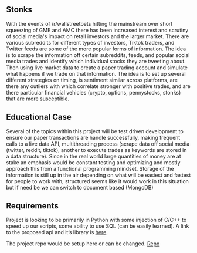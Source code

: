 ## Stonks
With the events of /r/wallstreetbets hitting the mainstream over short squeezing of GME and AMC there has been increased interest and scrutiny of social media's impact on retail investors and the larger market. There are various subreddits for different types of investors, Tiktok traders, and Twitter feeds are some of the more popular forms of information. The idea is to scrape the information off certain subreddits, feeds, and popular social media trades and identify which individual stocks they are tweeting about. Then using live market data to create a paper trading account and simulate what happens if we trade on that information. The idea is to set up several different strategies on timing, is sentiment similar across platforms, are there any outliers with which correlate stronger with positive trades, and are there particular financial vehicles (crypto, options, pennystocks, stonks) that are more susceptible. 

## Educational Case
Several of the topics within this project will be test driven development to ensure our paper transactions are handle successfully, making frequent calls to a live data API, multithreading process (scrape data off social media (twitter, reddit, tiktok), another to execute trades as keywords are stored in a data structure). Since in the real world large quantities of money are at stake an emphasis would be constant testing and optimizing and mostly approach this from a functional programming mindset. Storage of the information is still up in the air depending on what will be easiest and fastest for people to work with, structured seems like it would work in this situation but if need be we can switch to document based (MongoDB)

## Requirements
Project is looking to be primarily in Python with some injection of C/C++ to speed up our scripts, some ability to use SQL (can be easily learned). A link to the proposed api and it’s library is [here](https://github.com/alpacahq/alpaca-trade-api-python). 

The project repo would be setup here or can be changed. 
[Repo](https://github.com/venturizhou/Stonks)

